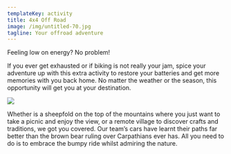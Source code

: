 ```yaml
---
templateKey: activity
title: 4x4 Off Road
image: /img/untitled-70.jpg
tagline: Your offroad adventure
---
```

Feeling low on energy? No problem! 

If you ever get exhausted or if biking is not really your jam, spice your adventure up with this extra activity to restore your batteries and get more memories with you back home. No matter the weather or the season, this opportunity will get you at your destination.

![](/img/dsc04624.jpg)

Whether is a sheepfold on the top of the mountains where you just want to take a picnic and enjoy the view, or a remote village to discover crafts and traditions, we got you covered. Our team’s cars have learnt their paths far better than the brown bear ruling over Carpathians ever has. All you need to do is to embrace the bumpy ride whilst admiring the nature.
